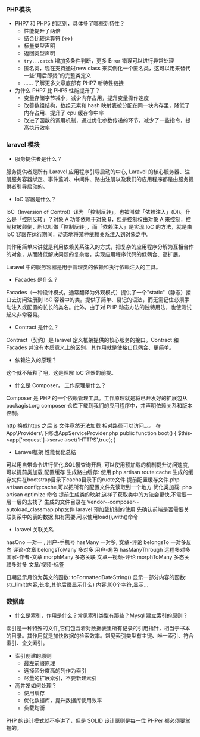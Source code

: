 ### PHP模块

- PHP7 和 PHP5 的区别，具体多了哪些新特性？
  - 性能提升了两倍 
  - 结合比较运算符 (<=>)
  - 标量类型声明
  - 返回类型声明
  - `try...catch` 增加多条件判断，更多 Error 错误可以进行异常处理
  - 匿名类，现在支持通过new class 来实例化一个匿名类，这可以用来替代一些“用后即焚”的完整类定义
  - …… 了解更多文章底部有 PHP7 新特性链接
- 为什么 PHP7 比 PHP5 性能提升了？
  - 变量存储字节减小，减少内存占用，提升变量操作速度
  - 改善数组结构，数组元素和 hash 映射表被分配在同一块内存里，降低了内存占用、提升了 cpu 缓存命中率
  - 改进了函数的调用机制，通过优化参数传递的环节，减少了一些指令，提高执行效率

### laravel 模块

- 服务提供者是什么？

服务提供者是所有 Laravel 应用程序引导启动的中心, Laravel 的核心服务器、注册服务容器绑定、事件监听、中间件、路由注册以及我们的应用程序都是由服务提供者引导启动的。

- IoC 容器是什么？

IoC（Inversion of Control）译为 「控制反转」，也被叫做「依赖注入」(DI)。什么是「控制反转」？对象 A 功能依赖于对象 B，但是控制权由对象 A 来控制，控制权被颠倒，所以叫做「控制反转」，而「依赖注入」是实现 IoC 的方法，就是由 IoC 容器在运行期间，动态地将某种依赖关系注入到对象之中。

其作用简单来讲就是利用依赖关系注入的方式，把复杂的应用程序分解为互相合作的对象，从而降低解决问题的复杂度，实现应用程序代码的低耦合、高扩展。

Laravel 中的服务容器是用于管理类的依赖和执行依赖注入的工具。

- Facades 是什么？

Facades（一种设计模式，通常翻译为外观模式）提供了一个"static"（静态）接口去访问注册到 IoC 容器中的类。提供了简单、易记的语法，而无需记住必须手动注入或配置的长长的类名。此外，由于对 PHP 动态方法的独特用法，也使测试起来非常容易。

- Contract 是什么？

Contract（契约）是 laravel  定义框架提供的核心服务的接口。Contract 和 Facades 并没有本质意义上的区别，其作用就是使接口低耦合、更简单。

- 依赖注入的原理？

这个就不解释了吧，这是理解 IoC 容器的前提。

- 什么是 Composer， 工作原理是什么？

Composer 是 PHP 的一个依赖管理工具。工作原理就是将已开发好的扩展包从 packagist.org composer 仓库下载到我们的应用程序中，并声明依赖关系和版本控制。

http 换成https 之后 js 文件竟然无法加载 相对路径可以访问。。。
在 App\Providers\下修改AppServiceProvider.php
public function boot()
{
  $this->app['request']->serve->set('HTTPS',true);
}
- Laravel框架 性能优化总结

可以用自带命令进行优化,SQL慢查询开启,
可以使用预加载的机制提升访问速度,
可以提前类加载,配置缓存
生成路由缓存: 使用 php artisan route:cache
生成的缓存文件在bootstrap目录下cacha目录下的ruote文件
提前配置缓存文件.php artisan config:cache,可以把所有的配置文件先读取到一个地方
优化类加载: php artisan optimize 命令
提前生成类的映射,这样子获取类中的方法会更快,不需要一层一层的去找了
生成的文件目录在 Vendor--composer--autoload_classmap.php文件
laravel 预加载机制的使用 先确认前端是否需要关联关系中的表的数据,如有需要,可以使用load(),with()命令

- laravel 关联关系

hasOno 		一对一 ,		用户-手机号
hasMany 	一对多, 		文章-评论
belongsTo	一对多反向 	评论-文章
belongsToMany  多对多	用户-角色
hasManyThrough 远程多对多 国家-作者-文章
morphMany 	多态关联		文章--视频-评论
morphToMany 多态关联多对多	 文章/视频-标签

日期显示月份为英文的函数: toFormattedDateString()
显示一部分内容的函数: str_limit(内容,长度,其他后缀显示什么) 内容,100个字符,显示... 

### 数据库

- 什么是索引，作用是什么？常见索引类型有那些？Mysql 建立索引的原则？

索引是一种特殊的文件,它们包含着对数据表里所有记录的引用指针，相当于书本的目录。其作用就是加快数据的检索效率。常见索引类型有主键、唯一索引、符合索引、全文索引。

- 索引创建的原则
  - 最左前缀原理
  - 选择区分度高的列作为索引
  - 尽量的扩展索引，不要新建索引
- 高并发如何处理？
  - 使用缓存
  - 优化数据库，提升数据库使用效率
  - 负载均衡

PHP 的设计模式就不多讲了，但是 SOLID 设计原则是每一位 PHPer 都必须要掌握的。 
